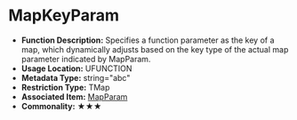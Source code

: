 # MapKeyParam

- **Function Description:** Specifies a function parameter as the key of a map, which dynamically adjusts based on the key type of the actual map parameter indicated by MapParam.
- **Usage Location:** UFUNCTION
- **Metadata Type:** string="abc"
- **Restriction Type:** TMap
- **Associated Item:** [MapParam](MapParam.md)
- **Commonality:** ★★★